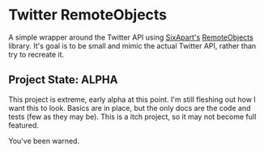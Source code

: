 Twitter RemoteObjects
=====================
A simple wrapper around the Twitter API using [SixApart's][1] [RemoteObjects][2]
library.  It's goal is to be small and mimic the actual Twitter API, rather
than try to recreate it.

Project State: ALPHA
--------------------
This project is extreme, early alpha at this point.  I'm still fleshing out how I want this
to look.  Basics are in place, but the only docs are the code and tests (few as they may be).
This is a itch project, so it may not become full featured.

You've been warned.



[1]: http://www.sixapart.com/
[2]: http://github.com/sixapart/remoteobjects/
